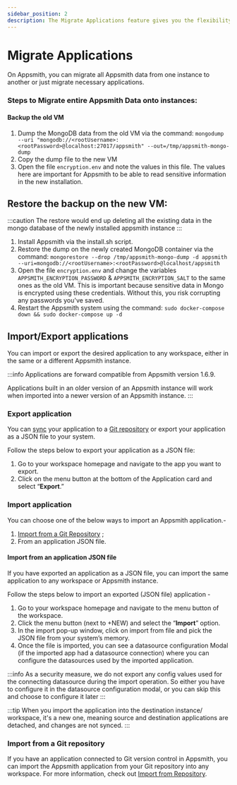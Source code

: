 ```yaml
---
sidebar_position: 2
description: The Migrate Applications feature gives you the flexibility to move your Appsmith applications and data from one instance to another. You may choose to migrate all or specific applications as needed.
---
```


# Migrate Applications

On Appsmith, you can migrate all Appsmith data from one instance to another or just migrate necessary applications.

### **Steps to Migrate entire Appsmith Data onto instances:**

#### **Backup the old VM**

1. Dump the MongoDB data from the old VM via the command: `mongodump --uri "mongodb://<rootUsername>:<rootPassword>@localhost:27017/appsmith" --out=/tmp/appsmith-mongo-dump`
2. Copy the dump file to the new VM
3. Open the file `encryption.env` and note the values in this file. The values here are important for Appsmith to be able to read sensitive information in the new installation.

## **Restore the backup on the new VM:**

:::caution
The restore would end up deleting all the existing data in the mongo database of the newly installed appsmith instance
:::

1. Install Appsmith via the install.sh script.
2. Restore the dump on the newly created MongoDB container via the command: `mongorestore --drop /tmp/appsmith-mongo-dump -d appsmith --uri=mongodb://<rootUsername>:<rootPassword>@localhost/appsmith`
3. Open the file `encryption.env` and change the variables `APPSMITH_ENCRYPTION_PASSWORD` & `APPSMITH_ENCRYPTION_SALT` to the same ones as the old VM. This is important because sensitive data in Mongo is encrypted using these credentials. Without this, you risk corrupting any passwords you've saved.
4. Restart the Appsmith system using the command: `sudo docker-compose down && sudo docker-compose up -d`

## Import/Export applications

You can import or export the desired application to any workspace, either in the same or a different Appsmith instance.

:::info
Applications are forward compatible from Appsmith version 1.6.9.

Applications built in an older version of an Appsmith instance will work when imported into a newer version of an Appsmith instance.
:::



 <VideoEmbed host="youtube" videoId="2JuJ0v56ztw" title="Import/Export Apps on Appsmith" caption="Import/Export Apps on Appsmith"/>



### Export application

You can [sync](../version-control-with-git/connecting-to-git-repository.md) your application to a [Git repository](../version-control-with-git/) or export your application as a JSON file to your system.

Follow the steps below to export your application as a JSON file:

1. Go to your workspace homepage and navigate to the app you want to export.
2. Click on the menu button at the bottom of the Application card and select “**Export**.”




 <VideoEmbed host="youtube" videoId="lBMP9MQHdCQ" title="How to export an app" caption="How to export an app"/>


### Import application

You can choose one of the below ways to import an Appsmith application.-

1. [Import from a Git Repository](backup-restore.md#import-from-a-git-repository) ;
2. From an application JSON file.

#### Import from an application JSON file

If you have exported an application as a JSON file, you can import the same application to any workspace or Appsmith instance.

Follow the steps below to import an exported (JSON file) application -

1. Go to your workspace homepage and navigate to the menu button of the workspace.
2. Click the menu button (next to +NEW) and select the “**Import**” option.
3. In the import pop-up window, click on import from file and pick the JSON file from your system’s memory.
4. Once the file is imported, you can see a datasource configuration Modal (if the imported app had a datasource connection) where you can configure the datasources used by the imported application.

:::info
As a security measure, we do not export any config values used for the connecting datasource during the import operation. So either you have to configure it in the datasource configuration modal, or you can skip this and choose to configure it later
:::



 <VideoEmbed host="youtube" videoId="bhzGIdXq2Z4" title="How to import an app" caption="How to import an app"/>

:::tip
When you import the application into the destination instance/ workspace, it's a new one, meaning source and destination applications are detached, and changes are not synced.
:::

### Import from a Git repository

If you have an application connected to Git version control in Appsmith, you can import the Appsmith application from your Git repository into any workspace. For more information, check out [Import from Repository](../version-control-with-git/import-from-repository.md).
